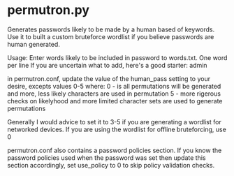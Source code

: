 # permutron.py

Generates passwords likely to be made by a human based of keywords.
Use it to built a custom bruteforce wordlist if you believe passwords are human generated.

Usage:
Enter words likely to be included in password to words.txt. One word per line
If you are uncertain what to add, here's a good starter:
admin
<nameofproduct>
<nameofvendor>
<nameofclient>
<nameofserver>

in permutron.conf, update the value of the human_pass setting to your desire, excepts values 0-5 where:
0 - is all permutations will be generated and more, less likely characters are used in permutation
5 - more rigerous checks on likelyhood and more limited character sets are used to generate permutations

Generally I would advice to set it to 3-5 if you are generating a wordlist for networked devices. If you are using the wordlist for offline bruteforcing, use 0

permutron.conf also contains a password policies section. If you know the password policies used when the password was set then update this section accordingly, set use_policy to 0 to skip policy validation checks.
